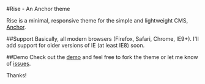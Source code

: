 #Rise - An Anchor theme

Rise is a minimal, responsive theme for the simple and lightweight CMS, [Anchor](http://anchorcms.com).

##Support
Basically, all modern browsers (Firefox, Safari, Chrome, IE9+). I'll add support for older versions of IE (at least IE8) soon.

##Demo
Check out the [demo](http://dev.stephensauceda.me/rise/) and feel free to fork the theme or let me know of [issues](https://github.com/stephensauceda/rise-anchor/issues).

Thanks!